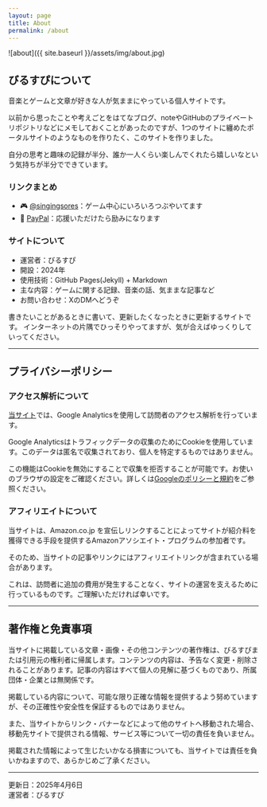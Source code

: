 ```yaml
---
layout: page
title: About
permalink: /about
---
```

![about]({{ site.baseurl }}/assets/img/about.jpg)

## びるすぴについて

音楽とゲームと文章が好きな人が気ままにやっている個人サイトです。

以前から思ったことや考えごとをはてなブログ、noteやGitHubのプライベートリポジトリなどにメモしておくことがあったのですが、1つのサイトに纏めたポータルサイトのようなものを作りたく、このサイトを作りました。

自分の思考と趣味の記録が半分、誰か一人くらい楽しんでくれたら嬉しいなという気持ちが半分でできています。

### リンクまとめ

- 🎮 [@singingsores](https://x.com/singingsores)：ゲーム中心にいろいろつぶやいてます  
- 💸 [PayPal](https://www.paypal.com/paypalme/birusupi)：応援いただけたら励みになります

### サイトについて

- 運営者：びるすぴ
- 開設：2024年
- 使用技術：GitHub Pages(Jekyll) + Markdown
- 主な内容：ゲームに関する記録、音楽の話、気ままな記事など
- お問い合わせ：XのDMへどうぞ

書きたいことがあるときに書いて、更新したくなったときに更新するサイトです。
インターネットの片隅でひっそりやってますが、気が合えばゆっくりしていってください。

---

## プライバシーポリシー

### アクセス解析について

[当サイト](https://spira-unplugged.github.io/birusupi/)では、Google Analyticsを使用して訪問者のアクセス解析を行っています。

Google Analyticsはトラフィックデータの収集のためにCookieを使用しています。このデータは匿名で収集されており、個人を特定するものではありません。

この機能はCookieを無効にすることで収集を拒否することが可能です。お使いのブラウザの設定をご確認ください。詳しくは[Googleのポリシーと規約](https://policies.google.com/technologies/partner-sites?hl=ja)をご参照ください。

### アフィリエイトについて

当サイトは、Amazon.co.jp を宣伝しリンクすることによってサイトが紹介料を獲得できる手段を提供するAmazonアソシエイト・プログラムの参加者です。

そのため、当サイトの記事やリンクにはアフィリエイトリンクが含まれている場合があります。

これは、訪問者に追加の費用が発生することなく、サイトの運営を支えるために行っているものです。ご理解いただければ幸いです。

---

## 著作権と免責事項

当サイトに掲載している文章・画像・その他コンテンツの著作権は、びるすぴまたは引用元の権利者に帰属します。コンテンツの内容は、予告なく変更・削除されることがあります。記事の内容はすべて個人の見解に基づくものであり、所属団体・企業とは無関係です。

掲載している内容について、可能な限り正確な情報を提供するよう努めていますが、その正確性や安全性を保証するものではありません。

また、当サイトからリンク・バナーなどによって他のサイトへ移動された場合、移動先サイトで提供される情報、サービス等について一切の責任を負いません。

掲載された情報によって生じたいかなる損害についても、当サイトでは責任を負いかねますので、あらかじめご了承ください。

---

更新日：2025年4月6日  
運営者：びるすぴ
